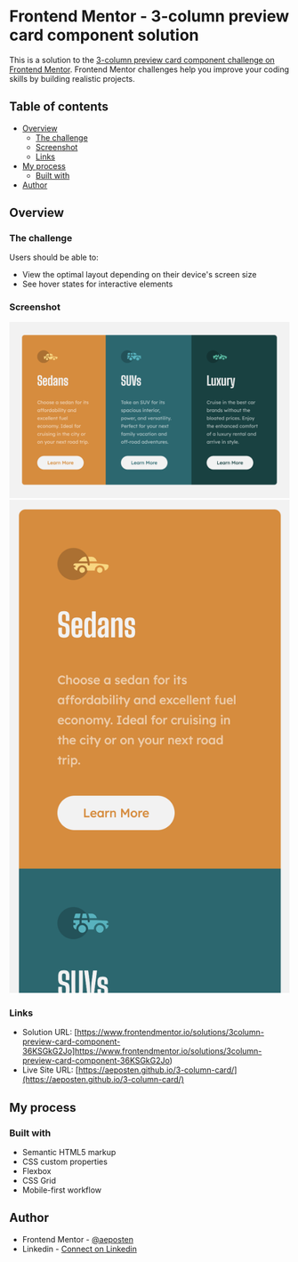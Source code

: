 # Frontend Mentor - 3-column preview card component solution

This is a solution to the [3-column preview card component challenge on Frontend Mentor](https://www.frontendmentor.io/challenges/3column-preview-card-component-pH92eAR2-). Frontend Mentor challenges help you improve your coding skills by building realistic projects. 

## Table of contents

- [Overview](#overview)
  - [The challenge](#the-challenge)
  - [Screenshot](#screenshot)
  - [Links](#links)
- [My process](#my-process)
  - [Built with](#built-with)
- [Author](#author)

## Overview

### The challenge

Users should be able to:

- View the optimal layout depending on their device's screen size
- See hover states for interactive elements

### Screenshot

![Desktop Screenshot](./screenshot_desktop.png)
![Mobile Screenshot](./screenshot_mobile.png)

### Links

- Solution URL: [https://www.frontendmentor.io/solutions/3column-preview-card-component-36KSGkG2Jo]https://www.frontendmentor.io/solutions/3column-preview-card-component-36KSGkG2Jo)
- Live Site URL: [https://aeposten.github.io/3-column-card/](https://aeposten.github.io/3-column-card/)

## My process

### Built with

- Semantic HTML5 markup
- CSS custom properties
- Flexbox
- CSS Grid
- Mobile-first workflow

## Author

- Frontend Mentor - [@aeposten](https://www.frontendmentor.io/profile/aeposten)
- Linkedin - [Connect on Linkedin](https://www.linkedin.com/in/aeposten/)

